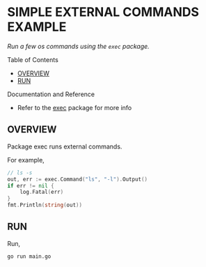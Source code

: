 # SIMPLE EXTERNAL COMMANDS EXAMPLE

_Run a few os commands using the `exec` package._

Table of Contents

* [OVERVIEW](https://github.com/JeffDeCola/my-go-examples/tree/master/interact-os/simple-os-interactions#overview)
* [RUN](https://github.com/JeffDeCola/my-go-examples/tree/master/interact-os/simple-os-interactions#run)

Documentation and Reference

* Refer to the
  [exec](https://pkg.go.dev/exec)
  package for more info

## OVERVIEW

Package exec runs external commands.

For example,

```go
// ls -s
out, err := exec.Command("ls", "-l").Output()
if err != nil {
    log.Fatal(err)
}
fmt.Println(string(out))
```

## RUN

Run,

```bash
go run main.go
```

